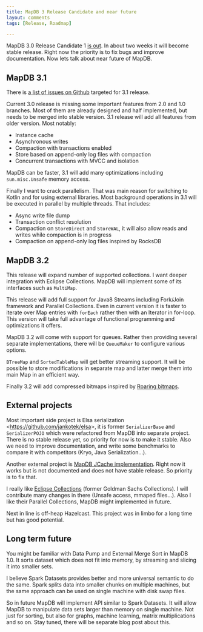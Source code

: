 ```yaml
---
title: MapDB 3 Release Candidate and near future
layout: comments
tags: [Release, Roadmap]

---
```


MapDB 3.0 Release Candidate 1 [is out](/changelog). In about two weeks it will become stable release. Right now the priority is to fix bugs and improve documentation. Now lets talk about near future of MapDB.


MapDB 3.1
---------

There is [a list of issues on Github](https://github.com/jankotek/mapdb/issues?q=is%3Aissue+is%3Aopen+label%3A3.1) targeted for 3.1 release.

Current 3.0 release is missing some important features from 2.0 and 1.0 branches. Most of them are already designed and half implemented, but needs to be merged into stable version. 3.1 release will add all features from older version. Most notably:

-   Instance cache
-   Asynchronous writes
-   Compaction with transactions enabled
-   Store based on append-only log files with compaction
-   Concurrent transactions with MVCC and isolation

MapDB can be faster, 3.1 will add many optimizations including `sun.misc.Unsafe` memory access.

Finally I want to crack parallelism. That was main reason for switching to Kotlin and for using external libraries. Most background operations in 3.1 will be executed in parallel by multiple threads. That includes:

-   Async write file dump
-   Transaction conflict resolution
-   Compaction on `StoreDirect` and `StoreWAL`, it will also allow reads and writes while compaction is in progress
-   Compaction on append-only log files inspired by RocksDB

MapDB 3.2
---------

This release will expand number of supported collections. I want deeper integration with Eclipse Collections. MapDB will implement some of its interfaces such as `MultiMap`.

This release will add full support for Java8 Streams including Fork/Join framework and Parallel Collections. Even in current version it is faster to iterate over Map entries with `forEach` rather then with an Iterator in for-loop. This version will take full advantage of functional programming and optimizations it offers.

MapDB 3.2 will come with support for queues. Rather then providing several separate implementations, there will be `QueueMaker` to configure various options.

`BTreeMap` and `SortedTableMap` will get better streaming support. It will be possible to store modifications in separate map and latter merge them into main Map in an efficient way.

Finally 3.2 will add compressed bitmaps inspired by [Roaring bitmaps](http://roaringbitmap.org/).

External projects
-----------------

Most important side project is Elsa serialization &lt;https://github.com/jankotek/elsa&gt;, it is former `SerializerBase` and `SerializerPOJO` which were refactored from MapDB into separate project. There is no stable release yet, so priority for now is to make it stable. Also we need to improve documentation, and write some benchmarks to compare it with competitors (Kryo, Java Serialization...).

Another external project is [MapDB JCache implementation](https://github.com/jankotek/mapdb-jcache). Right now it works but is not documented and does not have stable release. So priority is to fix that.

I really like [Eclipse Collections](https://www.eclipse.org/collections/) (former Goldman Sachs Collections). I will contribute many changes in there (Unsafe access, mmaped files...). Also I like their Parallel Collections, MapDB might implemented in future.

Next in line is off-heap Hazelcast. This project was in limbo for a long time but has good potential.

Long term future
----------------

You might be familiar with Data Pump and External Merge Sort in MapDB 1.0. It sorts dataset which does not fit into memory, by streaming and slicing it into smaller sets.

I believe Spark Datasets provides better and more universal semantic to do the same. Spark splits data into smaller chunks on multiple machines, but the same approach can be used on single machine with disk swap files.

So in future MapDB will implement API similar to Spark Datasets. It will allow MapDB to manipulate data sets larger than memory on single machine. Not just for sorting, but also for graphs, machine learning, matrix multiplications and so on. Stay tuned, there will be separate blog post about this.
